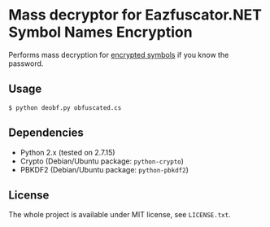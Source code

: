 Mass decryptor for Eazfuscator.NET Symbol Names Encryption
==========================================================

Performs mass decryption for [encrypted symbols][1] if you know the password.

Usage
-----

	$ python deobf.py obfuscated.cs

Dependencies
------------

 - Python 2.x (tested on 2.7.15)
 - Crypto (Debian/Ubuntu package: `python-crypto`) 
 - PBKDF2 (Debian/Ubuntu package: `python-pbkdf2`)

License
-------

The whole project is available under MIT license, see `LICENSE.txt`.

[1]: https://help.gapotchenko.com/eazfuscator.net/53/advanced-features/symbol-names-encryption
